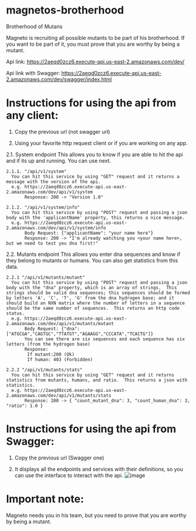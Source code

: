 # magnetos-brotherhood
Brotherhood of Mutans

Magneto is recruiting all possible mutants to be part of his brotherhood. If you want to be part of it, you must prove that you are worthy by being a mutant.

Api link: https://2aeqd0zcz6.execute-api.us-east-2.amazonaws.com/dev/

Api link with Swagger: https://2aeqd0zcz6.execute-api.us-east-2.amazonaws.com/dev/swagger/index.html

# Instructions for using the api from any client:
1. Copy the previous url (not swagger url)

2. Using your favorite http request client or if you are working on any app.
  
  2.1. System endpoint
    This allows you to know if you are able to hit the api and if its up and running.  You can use next.
    
    2.1.1. "/api/v1/system"
      You can hit this service by using "GET" request and it returns a message with the version of the api.
      e.g. https://2aeqd0zcz6.execute-api.us-east-2.amazonaws.com/dev/api/v1/system
           Response: 200 -> "Version 1.0"
    
    2.1.2. "/api/v1/system/info"
      You can hit this service by using "POST" request and passing a json body with the 'applicantName' property, this returns a nice message.
      e.g. https://2aeqd0zcz6.execute-api.us-east-2.amazonaws.com/dev/api/v1/system/info
           Body Request: {"applicantName": "your name here"}
           Response: 200 -> "I'm already watching you <your name here>, but we need to test you dna first!"
      
  2.2. Mutants endpoint
    This allows you enter dna sequences and know if they belong to mutants or humans.  You can also get statistics from this data.
    
    2.2.1 "/api/v1/mutants/mutant"
      You can hit this service by using "POST" request and passing a json body with the "dna" property, which is an array of strings.  This strings should be valid dna sequences; this sequences should be formed by letters 'A', 'C', 'T', 'G' from the dna hydrogen base; and it should build an NXN matrix where the number of letters in a sequence should be the same number of sequences.  This returns an http code status.
      e.g. https://2aeqd0zcz6.execute-api.us-east-2.amazonaws.com/dev/api/v1/mutants/mutant
           Body Request: {"dna":["ATGCGA","CAGTGC","TTATGT","AGAAGG","CCCATA","TCACTG"]}
           You can see there are six sequences and each sequence has six letters (from the hydrogen base)
           Response:
            If mutant:200 (Ok)
            If human: 403 (Forbidden)
           
    2.2.2 "/api/v1/mutants/stats"
      You can hit this service by using "GET" request and it returns statistics from mutants, humans, and ratio.  This returns a json with statistics.
      e.g. https://2aeqd0zcz6.execute-api.us-east-2.amazonaws.com/dev/api/v1/mutants/stats
           Response: 200 -> { "count_mutant_dna": 3, "count_human_dna": 3, "ratio": 1.0 }


# Instructions for using the api from Swagger:
1. Copy the previous url (Swagger one)

2. It displays all the endpoints and services with their definitions, so you can use the interface to interact with the api.
  ![image](https://user-images.githubusercontent.com/44100755/120556893-c4eefb00-c3c2-11eb-8e55-a1078d5219b9.png)


# Important note:
Magneto needs you in his team, but you need to prove that you are worthy by being a mutant.
